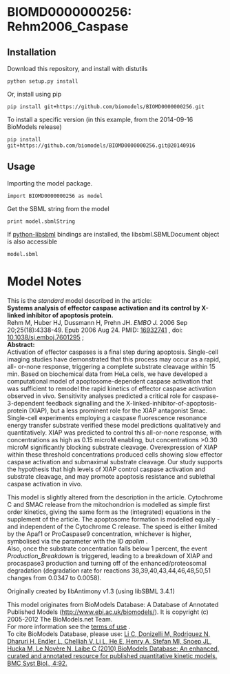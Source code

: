 # BIOMD0000000256: Rehm2006_Caspase

## Installation

Download this repository, and install with distutils

`python setup.py install`

Or, install using pip

`pip install git+https://github.com/biomodels/BIOMD0000000256.git`

To install a specific version (in this example, from the 2014-09-16 BioModels release)

`pip install git+https://github.com/biomodels/BIOMD0000000256.git@20140916`

## Usage

Importing the model package.

`import BIOMD0000000256 as model`

Get the SBML string from the model

`print model.sbmlString`

If [python-libsbml](https://pypi.python.org/pypi/python-libsbml) bindings are
installed, the libsbml.SBMLDocument object is also accessible

`model.sbml`


# Model Notes


This is the _standard_ model described in the article:  
**Systems analysis of effector caspase activation and its control by X-linked inhibitor of apoptosis protein.**   
Rehm M, Huber HJ, Dussmann H, Prehn JH. _EMBO J._ 2006 Sep 20;25(18):4338-49.
Epub 2006 Aug 24. PMID:
[16932741](http://www.ncbi.nlm.nih.gov/pubmed/16932741) , doi:
[10.1038/sj.emboj.7601295](http://dx.doi.org/10.1038/sj.emboj.7601295) ;  
**Abstract:**   
Activation of effector caspases is a final step during apoptosis. Single-cell
imaging studies have demonstrated that this process may occur as a rapid, all-
or-none response, triggering a complete substrate cleavage within 15 min.
Based on biochemical data from HeLa cells, we have developed a computational
model of apoptosome-dependent caspase activation that was sufficient to
remodel the rapid kinetics of effector caspase activation observed in vivo.
Sensitivity analyses predicted a critical role for caspase-3-dependent
feedback signalling and the X-linked-inhibitor-of-apoptosis-protein (XIAP),
but a less prominent role for the XIAP antagonist Smac. Single-cell
experiments employing a caspase fluorescence resonance energy transfer
substrate verified these model predictions qualitatively and quantitatively.
XIAP was predicted to control this all-or-none response, with concentrations
as high as 0.15 microM enabling, but concentrations >0.30 microM significantly
blocking substrate cleavage. Overexpression of XIAP within these threshold
concentrations produced cells showing slow effector caspase activation and
submaximal substrate cleavage. Our study supports the hypothesis that high
levels of XIAP control caspase activation and substrate cleavage, and may
promote apoptosis resistance and sublethal caspase activation in vivo.

This model is slightly altered from the description in the article. Cytochrome
C and SMAC release from the mitochondrion is modelled as simple first order
kinetics, giving the same form as the (integrated) equations in the supplement
of the article. The apoptosome formation is modelled equally - and independent
of the Cytochrome C release. The speed is either limited by the Apaf1 or
ProCaspase9 concentration, whichever is higher, symbolised via the parameter
with the ID _apolim_ .  
Also, once the substrate concentration falls below 1 percent, the event
_Production_Breakdown_ is triggered, leading to a breakdown of XIAP and
procaspase3 production and turning off of the enhanced/proteosomal degradation
(degradation rate for reactions 38,39,40,43,44,46,48,50,51 changes from 0.0347
to 0.0058).

Originally created by libAntimony v1.3 (using libSBML 3.4.1)

This model originates from BioModels Database: A Database of Annotated
Published Models (http://www.ebi.ac.uk/biomodels/). It is copyright (c)
2005-2012 The BioModels.net Team.  
For more information see the [terms of
use](http://www.ebi.ac.uk/biomodels/legal.html) .  
To cite BioModels Database, please use: [Li C, Donizelli M, Rodriguez N,
Dharuri H, Endler L, Chelliah V, Li L, He E, Henry A, Stefan MI, Snoep JL,
Hucka M, Le Novère N, Laibe C (2010) BioModels Database: An enhanced, curated
and annotated resource for published quantitative kinetic models. BMC Syst
Biol., 4:92.](http://www.ncbi.nlm.nih.gov/pubmed/20587024)


